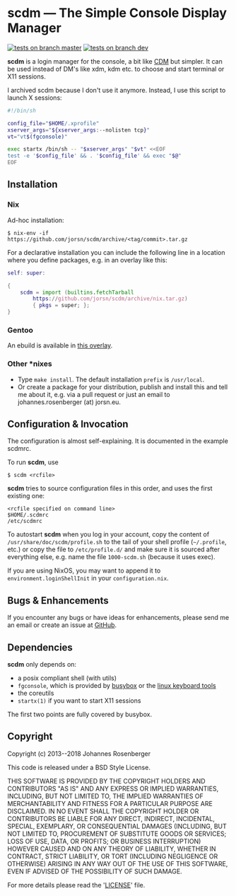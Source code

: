 scdm — The Simple Console Display Manager
==========================================

[![tests on branch master](https://img.shields.io/travis/jorsn/scdm/master.svg?label=tests%20on%20branch%20master)](https://travis-ci.org/jorsn/scdm)
[![tests on branch dev](https://img.shields.io/travis/jorsn/scdm/dev.svg?label=tests%20on%20branch%20dev)](https://travis-ci.org/jorsn/scdm)

**scdm** is a login manager for the console, a bit like
[CDM] but simpler. It can be used instead of DM's like xdm, kdm etc. to
choose and start terminal or X11 sessions.

[CDM]: https://github.com/ghost1227/cdm

I archived scdm because I don't use it anymore. Instead, I use this script to launch X sessions:

```sh
#!/bin/sh

config_file="$HOME/.xprofile"
xserver_args="${xserver_args:--nolisten tcp}"
vt="vt$(fgconsole)"

exec startx /bin/sh -- "$xserver_args" "$vt" <<EOF
test -e '$config_file' && . '$config_file' && exec "$@"
EOF
```


Installation
------------

### Nix

Ad-hoc installation:

    $ nix-env -if https://github.com/jorsn/scdm/archive/<tag/commit>.tar.gz

For a declarative installation you can include the following line in a location
where you define packages, e.g. in an overlay like this:

```nix
self: super:

{
    scdm = import (builtins.fetchTarball
        https://github.com/jorsn/scdm/archive/nix.tar.gz)
        { pkgs = super; };
}
```

### Gentoo

An ebuild is available in [this overlay](https://github.com/jorsn/jorsn-gentoo).


### Other *nixes

* Type `make install`. The default installation `prefix` is `/usr/local`.
* Or create a package for your distribution, publish and install this
  and tell me about it, e.g. via a pull request or just an email to
  johannes.rosenberger (at) jorsn.eu.


Configuration & Invocation
---------------------------

The configuration is almost self-explaining. It is documented in
the example scdmrc.

To run **scdm**, use

    $ scdm <rcfile>

**scdm** tries to source configuration files in this order, and uses the first
existing one:

    <rcfile specified on command line>
    $HOME/.scdmrc
    /etc/scdmrc

To autostart **scdm** when you log in your account, copy the content of
`/usr/share/doc/scdm/profile.sh` to the tail of your shell profile (`~/.profile`,
etc.) or copy the file to `/etc/profile.d/` and make sure it is sourced after
everything else, e.g. name the file `1000-scdm.sh` (because it uses exec).

If you are using NixOS, you may want to append it to `environment.loginShellInit`
in your `configuration.nix`.


Bugs & Enhancements
-------------------

If you encounter any bugs or have ideas for enhancements, please send me an email or
create an issue at [GitHub](https://github.com/jorsn/scdm/issues).

Dependencies
-------------

**scdm** only depends on:

* a posix compliant shell (with utils)
* `fgconsole`, which is provided by [busybox](https://busybox.net/)
   or the [linux keyboard tools](http://kbd-project.org/)
* the coreutils
* `startx(1)` if you want to start X11 sessions

The first two points are fully covered by busybox.

Copyright
----------

Copyright (c) 2013--2018 Johannes Rosenberger

This code is released under a BSD Style License.

THIS SOFTWARE IS PROVIDED BY THE COPYRIGHT HOLDERS AND CONTRIBUTORS "AS IS" AND ANY
EXPRESS OR IMPLIED WARRANTIES, INCLUDING, BUT NOT LIMITED TO, THE IMPLIED WARRANTIES
OF MERCHANTABILITY AND FITNESS FOR A PARTICULAR PURPOSE ARE DISCLAIMED. IN NO EVENT
SHALL THE COPYRIGHT HOLDER OR CONTRIBUTORS BE LIABLE FOR ANY DIRECT, INDIRECT,
INCIDENTAL, SPECIAL, EXEMPLARY, OR CONSEQUENTIAL DAMAGES (INCLUDING, BUT NOT LIMITED
TO, PROCUREMENT OF SUBSTITUTE GOODS OR SERVICES; LOSS OF USE, DATA, OR PROFITS; OR
BUSINESS INTERRUPTION) HOWEVER CAUSED AND ON ANY THEORY OF LIABILITY, WHETHER IN
CONTRACT, STRICT LIABILITY, OR TORT (INCLUDING NEGLIGENCE OR OTHERWISE) ARISING IN
ANY WAY OUT OF THE USE OF THIS SOFTWARE, EVEN IF ADVISED OF THE POSSIBILITY OF SUCH
DAMAGE.

For more details please read the '[LICENSE]' file.

[LICENSE]: https://github.com/jorsn/scdm/blob/master/LICENSE
